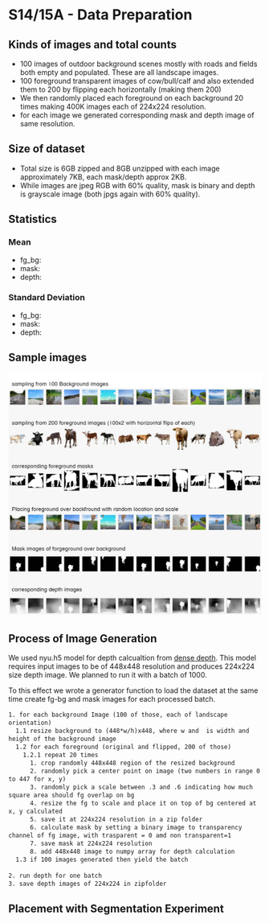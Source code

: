 # S14/15A - Data Preparation

## Kinds of images and total counts

* 100 images of outdoor background scenes mostly with roads and fields both empty and populated. These are all landscape images.
* 100 foreground transparent images of cow/bull/calf and also extended them to 200 by flipping each horizontally (making them 200)
* We then randomly placed each foreground on each background 20 times making 400K images each of 224x224 resolution. 
* for each image we generated corresponding mask and depth image of same resolution.

## Size of dataset

* Total size is 6GB zipped and 8GB unzipped with each image approximately 7KB, each mask/depth approx 2KB. 
* While images are jpeg RGB with 60% quality, mask is binary and depth is grayscale image (both jpgs again with 60% quality).

## Statistics

### Mean

* fg_bg:
* mask:
* depth:

### Standard Deviation

* fg_bg:
* mask:
* depth:

## Sample images

![sample](sample.jpg)

## Process of Image Generation

We used nyu.h5 model for depth calcualtion from [dense depth](https://github.com/ialhashim/DenseDepth). This model requires input images to be of 448x448 resolution and produces 224x224 size depth image. We planned to run it with a batch of 1000.

To this effect we wrote a generator function to load the dataset at the same time create fg-bg and mask images for each processed batch.

```
1. for each background Image (100 of those, each of landscape orientation)
  1.1 resize background to (448*w/h)x448, where w and  is width and height of the background image
  1.2 for each foreground (original and flipped, 200 of those)
    1.2.1 repeat 20 times
      1. crop randomly 448x448 region of the resized background
      2. randomly pick a center point on image (two numbers in range 0 to 447 for x, y)
      3. randomly pick a scale between .3 and .6 indicating how much square area should fg overlap on bg
      4. resize the fg to scale and place it on top of bg centered at x, y calculated
      5. save it at 224x224 resolution in a zip folder
      6. calculate mask by setting a binary image to transparency channel of fg image, with trasparent = 0 amd non transparent=1
      7. save mask at 224x224 resolution
      8. add 448x448 image to numpy array for depth calculation
  1.3 if 100 images generated then yield the batch
  
2. run depth for one batch
3. save depth images of 224x224 in zipfolder
```
## Placement with Segmentation Experiment
